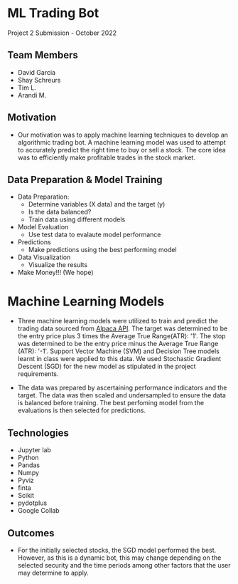 # ML Trading Bot

Project 2 Submission - October 2022

## Team Members
- David Garcia 
- Shay Schreurs
- Tim L.
- Arandi M.

## Motivation

- Our motivation was to apply machine learning techniques to develop an algorithmic trading bot. A machine learning model was used to attempt to accurately predict the right time to buy or sell a stock. The core idea was to efficiently make profitable trades in the stock market.

## Data Preparation & Model Training
- Data Preparation:
  - Determine variables (X data) and the target (y)
  - Is the data balanced?
  - Train data using different models
- Model Evaluation
  - Use test data to evalaute model performance
- Predictions
  - Make predictions using the best performing model
- Data Visualization 
  - Visualize the results 
- Make Money!!! (We hope)


# Machine Learning Models

- Three machine learning models were utilized to train and predict the trading data sourced from [Alpaca API](https://paper-api.alpaca.markets). The target was determined to be the entry price plus 3 times the Average True Range(ATR): '1'. The stop was determined to be the entry price minus the Average True Range (ATR): '-1'. Support Vector Machine (SVM) and Decision Tree models learnt in class were applied to this data. We used Stochastic Gradient Descent (SGD) for the new model as stipulated in the project requirements. 

- The data was prepared by ascertaining performance indicators and the target. The data was then scaled and undersampled to ensure the data is balanced before training. The best perfoming model from the evaluations is then selected for predictions.

## Technologies
- Jupyter lab
- Python
- Pandas
- Numpy
- Pyviz
- finta 
- Scikit 
- pydotplus
- Google Collab


## Outcomes
- For the initially selected stocks, the SGD model performed the best. However, as this is a dynamic bot, this may change depending on the selected security and the time periods among other factors that the user may determine to apply.
